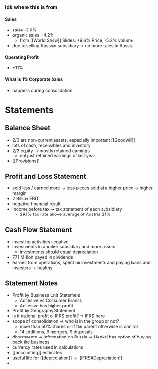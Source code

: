 
### idk where this is from
#### Sales
- sales -3.9% 
- organic sales +4.2%
	- from [[World Show]] Slides: +9.6% Price, -5.2% volume 
- due to selling Russian subsidiary -> no more sales in Russia 
#### Operating Profit
- +11%

#### What is 1% Corporate Sales
- happens curing consolidation 

# Statements
## Balance Sheet
- 2/3 are non-current assets, especially important [[Goodwill]]
- lots of cash, receivables and inventory
- 2/3 equity -> mostly retained earnings
	- not just retained earnings of last year
- [[Provisions]]
## Profit and Loss Statement
- sold less / earned more -> less pieces sold at a higher price -> higher margin
- 2 Billion EBIT
- negative financial result
- Income before tax -> tax statement of each subsidiary
	- 29.1% tax rate above average of Austria 24%
## Cash Flow Statement
- investing activities negative
- investments in another subsidiary and more assets
	- investments should equal depreciation
- 771 Million payed in dividends
- earned from operations, spent on investments and paying loans and investors -> healthy

## Statement Notes
- Profit by Business Unit Statement
	- Adhesive vs Consumer Brands
	- Adhesive has higher profit
- Profit by Geography Statement
- is it national profit or IFRS profit? -> IFRS here
- scope of consolidation -> who is in the group or not?
	- more than 50% shares or if the parent otherwise is control
	- 14 additions, 9 mergers, 9 disposals
- divestments -> information on Russia -> Henkel has option of buying back the business
- currency rates used in calculations
- [[accounting]] estimates
- useful life for [[depreciation]] -> [[IFRS#Depreciation]]
- 